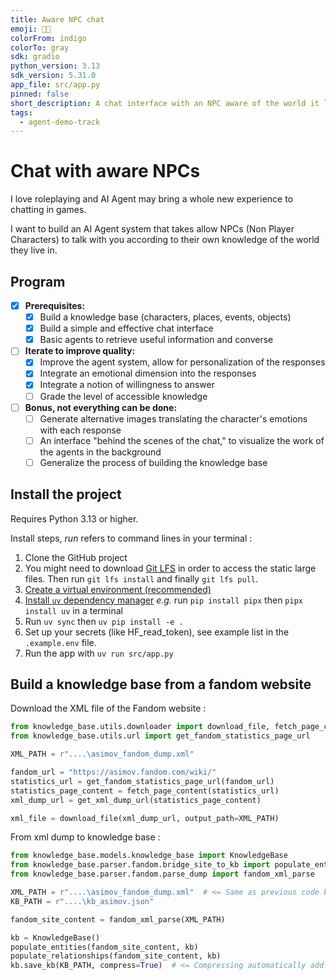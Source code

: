 ```yaml
---
title: Aware NPC chat
emoji: 💬💡
colorFrom: indigo
colorTo: gray
sdk: gradio
python_version: 3.13
sdk_version: 5.31.0
app_file: src/app.py
pinned: false
short_description: A chat interface with an NPC aware of the world it lives in
tags:
  - agent-demo-track
---
```


# Chat with aware NPCs 

I love roleplaying and AI Agent may bring a whole new experience to chatting in games.

I want to build an AI Agent system that takes allow NPCs (Non Player Characters) to talk with you 
according to their own knowledge of the world they live in.

## Program
- [x] **Prerequisites:**
  - [x] Build a knowledge base (characters, places, events, objects)
  - [x] Build a simple and effective chat interface
  - [x] Basic agents to retrieve useful information and converse

- [ ] **Iterate to improve quality:**
  - [x] Improve the agent system, allow for personalization of the responses
  - [x] Integrate an emotional dimension into the responses
  - [x] Integrate a notion of willingness to answer
  - [ ] Grade the level of accessible knowledge

- [ ] **Bonus, not everything can be done:**
  - [ ] Generate alternative images translating the character's emotions with each response
  - [ ] An interface "behind the scenes of the chat," to visualize the work of the agents in the background
  - [ ] Generalize the process of building the knowledge base

## Install the project

Requires Python 3.13 or higher.

Install steps, _run_ refers to command lines in your terminal :
1. Clone the GitHub project
2. You might need to download [Git LFS](https://git-lfs.com/) in order to access the static large files. Then run `git lfs install` and finally `git lfs pull`.
3. [Create a virtual environment (recommended)](https://docs.python.org/3/library/venv.html)
4. [Install `uv` dependency manager](https://docs.astral.sh/uv/getting-started/installation/#installation-methods) _e.g._ run `pip install pipx` then `pipx install uv` in a terminal
5. Run `uv sync` then `uv pip install -e .`
6. Set up your secrets (like HF_read_token), see example list in the `.example.env` file.
7. Run the app with `uv run src/app.py`

## Build a knowledge base from a fandom website

Download the XML file of the Fandom website :

```python
from knowledge_base.utils.downloader import download_file, fetch_page_content, get_xml_dump_url
from knowledge_base.utils.url import get_fandom_statistics_page_url

XML_PATH = r"....\asimov_fandom_dump.xml"

fandom_url = "https://asimov.fandom.com/wiki/"
statistics_url = get_fandom_statistics_page_url(fandom_url)
statistics_page_content = fetch_page_content(statistics_url)
xml_dump_url = get_xml_dump_url(statistics_page_content)

xml_file = download_file(xml_dump_url, output_path=XML_PATH)
```

From xml dump to knowledge base :
```python
from knowledge_base.models.knowledge_base import KnowledgeBase
from knowledge_base.parser.fandom.bridge_site_to_kb import populate_entities, populate_relationships
from knowledge_base.parser.fandom.parse_dump import fandom_xml_parse

XML_PATH = r"....\asimov_fandom_dump.xml"  # <= Same as previous code blob
KB_PATH = r"....\kb_asimov.json"

fandom_site_content = fandom_xml_parse(XML_PATH)

kb = KnowledgeBase()
populate_entities(fandom_site_content, kb)
populate_relationships(fandom_site_content, kb)
kb.save_kb(KB_PATH, compress=True)  # <= Compressing automatically add the .gz extension
```